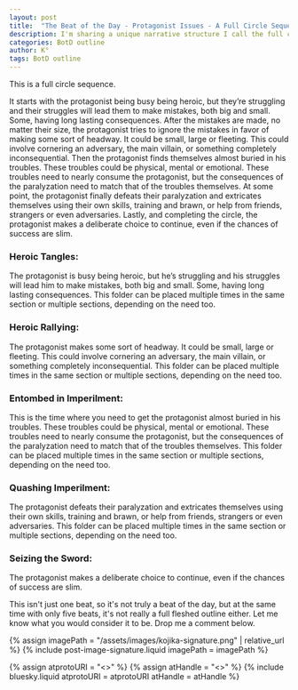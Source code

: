 ```yaml
---
layout: post
title:  "The Beat of the Day - Protagonist Issues - A Full Circle Sequence"
description: I'm sharing a unique narrative structure I call the full circle sequence - a five-part progression that follows a protagonist through cycles of struggle, temporary victory, overwhelming trouble, and ultimate resilience. While it's more than a single story beat but less than a complete outline, this flexible framework can repeat throughout a story, showing how characters cycle through heroic moments, mistakes, paralysis, and deliberate choices to persevere. Each section can be used multiple times as needed, making it a versatile tool for developing character arcs and plot progression.
categories: BotD outline
author: K°
tags: BotD outline
---
```


This is a full circle sequence.

It starts with the protagonist being busy being heroic, but they’re struggling and their struggles will lead them to make mistakes, both big and small. Some, having long lasting consequences. After the mistakes are made, no matter their size, the protagonist tries to ignore the mistakes in favor of making some sort of headway. It could be small, large or fleeting. This could involve cornering an adversary,  the main villain, or something completely inconsequential. Then the protagonist finds themselves almost buried in his troubles. These troubles could be physical, mental or emotional. These troubles need to nearly consume the protagonist, but the consequences of the paralyzation need to match that of the troubles themselves. At some point, the protagonist finally defeats their paralyzation and extricates themselves using their own skills, training and brawn, or help from friends, strangers or even adversaries. Lastly, and completing the circle, the protagonist makes a deliberate choice to continue, even if the chances of success are slim.

### Heroic Tangles:
The protagonist is busy being heroic, but he’s struggling and his struggles will lead him to make mistakes, both big and small. Some, having long lasting consequences. This folder can be placed multiple times in the same section or multiple sections, depending on the need too.

### Heroic Rallying:
The protagonist makes some sort of headway. It could be small, large or fleeting. This could involve cornering an adversary,  the main villain, or something completely inconsequential. This folder can be placed multiple times in the same section or multiple sections, depending on the need too.

### Entombed in Imperilment:
This is the time where you need to get the protagonist almost buried in his troubles. These troubles could be physical, mental or emotional. These troubles need to nearly consume the protagonist, but the consequences of the paralyzation need to match that of the troubles themselves. This folder can be placed multiple times in the same section or multiple sections, depending on the need too.

### Quashing Imperilment:
The protagonist defeats their paralyzation and extricates themselves using their own skills, training and brawn, or help from friends, strangers or even adversaries. This folder can be placed multiple times in the same section or multiple sections, depending on the need too.

### Seizing the Sword:
The protagonist makes a deliberate choice to continue, even if the chances of success are slim.

This isn't just one beat, so it's not truly a beat of the day, but at the same time with only five beats, it's not really a full fleshed outline either. Let me know what you would consider it to be. Drop me a comment below.

<!-- signature -->
{% assign imagePath = "/assets/images/kojika-signature.png" | relative_url %}
{% include post-image-signature.liquid imagePath = imagePath %}

<!-- comments -->
{% assign atprotoURI = "<<atprotoURI>>" %}
{% assign atHandle = "<<atHandle>>" %}
{% include bluesky.liquid atprotoURI = atprotoURI atHandle = atHandle %}